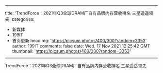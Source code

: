 
---
title: 'TrendForce：2021年Q3全球DRAM厂自有品牌内存营收排名 三星遥遥领先'
categories: 
 - 新媒体
 - 199IT
 - 首页更新
headimg: 'https://picsum.photos/400/300?random=3353'
author: 199IT
comments: false
date: Wed, 17 Nov 2021 12:25:42 GMT
thumbnail: 'https://picsum.photos/400/300?random=3353'
---

<div>   
TrendForce：2021年Q3全球DRAM厂自有品牌内存营收排名 三星遥遥领先  
</div>
            